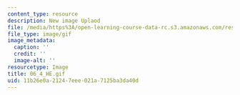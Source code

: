 ```yaml
---
content_type: resource
description: New image Uplaod
file: /media/https%3A/open-learning-course-data-rc.s3.amazonaws.com/res-21g-01-kana-spring-2010/11b26e0a21247eee021a7125ba3da40d_06_4_HE.gif
file_type: image/gif
image_metadata:
  caption: ''
  credit: ''
  image-alt: ''
resourcetype: Image
title: 06_4_HE.gif
uid: 11b26e0a-2124-7eee-021a-7125ba3da40d
---
```

